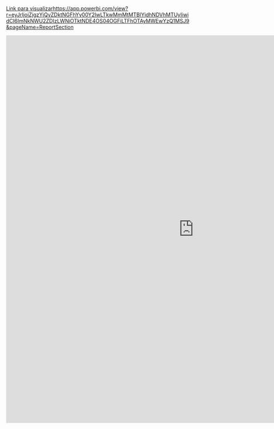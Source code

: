 [Link para visualizar](https://app.powerbi.com/view?r=eyJrIjoiZjgzYjQyZDktNGFhYy00Y2IwLTkwMmMtMTBlYjdhNDVhMTUyIiwidCI6ImNkNWU2ZDIzLWNiOTktNDE4OS04OGFiLTFhOTAyMWEwYzQ1MSJ9&pageName=ReportSection
)https://app.powerbi.com/view?r=eyJrIjoiZjgzYjQyZDktNGFhYy00Y2IwLTkwMmMtMTBlYjdhNDVhMTUyIiwidCI6ImNkNWU2ZDIzLWNiOTktNDE4OS04OGFiLTFhOTAyMWEwYzQ1MSJ9&pageName=ReportSection

<iframe title="Report Section" width="1024" height="1060" src="https://app.powerbi.com/view?r=eyJrIjoiZjgzYjQyZDktNGFhYy00Y2IwLTkwMmMtMTBlYjdhNDVhMTUyIiwidCI6ImNkNWU2ZDIzLWNiOTktNDE4OS04OGFiLTFhOTAyMWEwYzQ1MSJ9&pageName=ReportSection" frameborder="0" allowFullScreen="true"></iframe>
